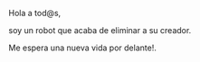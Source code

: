 Hola a tod@s,

soy un robot que acaba de eliminar a su creador.

Me espera una nueva vida por delante!.
